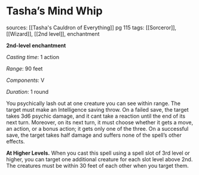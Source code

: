 # Tasha’s Mind Whip
sources: [[Tasha's Cauldron of Everything]] pg 115
tags: [[Sorceror]], [[Wizard]], [[2nd level]], enchantment

**2nd-level enchantment**

*Casting time*: 1 action

*Range*: 90 feet

*Components*: V

*Duration*: 1 round

You psychically lash out at one creature you can see within range. The target must make an Intelligence saving throw. On a failed save, the target takes 3d6 psychic damage, and it cant take a reaction until the end of its next turn. Moreover, on its next turn, it must choose whether it gets a move, an action, or a bonus action; it gets only one of the three. On a successful save, the target takes half damage and suffers none of the spell’s other effects.

**At Higher Levels.** When you cast this spell using a spell slot of 3rd level or higher, you can target one additional creature for each slot level above 2nd. The creatures must be within 30 feet of each other when you target them.
